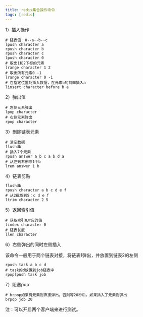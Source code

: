 ```yaml
---
title: redis集合操作命令
tags: [redis]
---
```


1）插入操作

```
# 链表值：0--a--b--c
lpush character a
rpush character b
rpush character c
lpush character 0
# 取出1和2下标的元素
lrange character 1 2
# 取出所有元素0 -1
lrange character 0 -1
# 在指定位置处插入数据，在元素b的前面插入a
linsert character before b a
```

2）弹出值

```
# 左侧元素弹出
lpop character
# 右侧元素弹出
rpop character
```

3）删除链表元素

```
# 清空数据
flushdb
# 插入7个元素
rpush answer a b c a b d a
# 从左到右删除1个b
lrem answer 1 b
```

4）链表剪贴

```
flushdb 
rpush character a b c d e f
# 从2截取到5：c d e f
ltrim character 2 5
```

5）返回索引值

```
# 获取索引0对应的值
lindex character 0
# 链表长度
llen character
```

6）右侧弹出的同时左侧插入

该命令一般用于两个链表对接，将链表1弹出，并放置到链表2的左侧

```
rpush task a b c d
# task的d放置到job链表中
rpoplpush task job
```

7）阻塞pop

```
# brpop如果有元素则直接弹出，否则等20秒后，如果插入了元素则弹出
brpop job 20
```

注：可以开启两个客户端来进行测试。